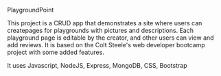 PlaygroundPoint

This project is a CRUD app that demonstrates a site where users can createpages for playgrounds with pictures and descriptions.
Each playground page is editable by the creator, and other users can view and add reviews. It is based on the Colt Steele's web 
developer bootcamp project with some added features. 

It uses Javascript, NodeJS, Express, MongoDB, CSS, Bootstrap

